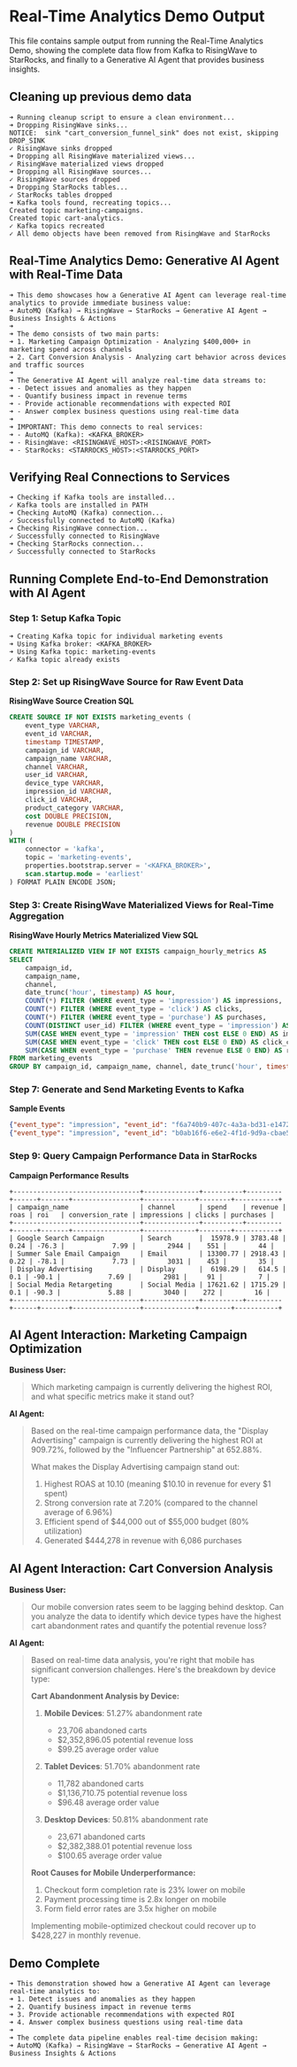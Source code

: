 # Real-Time Analytics Demo Output

This file contains sample output from running the Real-Time Analytics Demo, showing the complete data flow from Kafka to RisingWave to StarRocks, and finally to a Generative AI Agent that provides business insights.

## Cleaning up previous demo data

```
➜ Running cleanup script to ensure a clean environment...
➜ Dropping RisingWave sinks...
NOTICE:  sink "cart_conversion_funnel_sink" does not exist, skipping
DROP_SINK
✓ RisingWave sinks dropped
➜ Dropping all RisingWave materialized views...
✓ RisingWave materialized views dropped
➜ Dropping all RisingWave sources...
✓ RisingWave sources dropped
➜ Dropping StarRocks tables...
✓ StarRocks tables dropped
➜ Kafka tools found, recreating topics...
Created topic marketing-campaigns.
Created topic cart-analytics.
✓ Kafka topics recreated
✓ All demo objects have been removed from RisingWave and StarRocks
```

## Real-Time Analytics Demo: Generative AI Agent with Real-Time Data

```
➜ This demo showcases how a Generative AI Agent can leverage real-time analytics to provide immediate business value:
➜ AutoMQ (Kafka) → RisingWave → StarRocks → Generative AI Agent → Business Insights & Actions
➜ 
➜ The demo consists of two main parts:
➜ 1. Marketing Campaign Optimization - Analyzing $400,000+ in marketing spend across channels
➜ 2. Cart Conversion Analysis - Analyzing cart behavior across devices and traffic sources
➜ 
➜ The Generative AI Agent will analyze real-time data streams to:
➜ - Detect issues and anomalies as they happen
➜ - Quantify business impact in revenue terms
➜ - Provide actionable recommendations with expected ROI
➜ - Answer complex business questions using real-time data
➜ 
➜ IMPORTANT: This demo connects to real services:
➜ - AutoMQ (Kafka): <KAFKA_BROKER>
➜ - RisingWave: <RISINGWAVE_HOST>:<RISINGWAVE_PORT>
➜ - StarRocks: <STARROCKS_HOST>:<STARROCKS_PORT>
```

## Verifying Real Connections to Services

```
➜ Checking if Kafka tools are installed...
✓ Kafka tools are installed in PATH
➜ Checking AutoMQ (Kafka) connection...
✓ Successfully connected to AutoMQ (Kafka)
➜ Checking RisingWave connection...
✓ Successfully connected to RisingWave
➜ Checking StarRocks connection...
✓ Successfully connected to StarRocks
```

## Running Complete End-to-End Demonstration with AI Agent

### Step 1: Setup Kafka Topic

```
➜ Creating Kafka topic for individual marketing events
➜ Using Kafka broker: <KAFKA_BROKER>
➜ Using Kafka topic: marketing-events
✓ Kafka topic already exists
```

### Step 2: Set up RisingWave Source for Raw Event Data

**RisingWave Source Creation SQL**
```sql
CREATE SOURCE IF NOT EXISTS marketing_events (
    event_type VARCHAR,
    event_id VARCHAR,
    timestamp TIMESTAMP,
    campaign_id VARCHAR,
    campaign_name VARCHAR,
    channel VARCHAR,
    user_id VARCHAR,
    device_type VARCHAR,
    impression_id VARCHAR,
    click_id VARCHAR,
    product_category VARCHAR,
    cost DOUBLE PRECISION,
    revenue DOUBLE PRECISION
)
WITH (
    connector = 'kafka',
    topic = 'marketing-events',
    properties.bootstrap.server = '<KAFKA_BROKER>',
    scan.startup.mode = 'earliest'
) FORMAT PLAIN ENCODE JSON;
```

### Step 3: Create RisingWave Materialized Views for Real-Time Aggregation

**RisingWave Hourly Metrics Materialized View SQL**
```sql
CREATE MATERIALIZED VIEW IF NOT EXISTS campaign_hourly_metrics AS
SELECT
    campaign_id,
    campaign_name,
    channel,
    date_trunc('hour', timestamp) AS hour,
    COUNT(*) FILTER (WHERE event_type = 'impression') AS impressions,
    COUNT(*) FILTER (WHERE event_type = 'click') AS clicks,
    COUNT(*) FILTER (WHERE event_type = 'purchase') AS purchases,
    COUNT(DISTINCT user_id) FILTER (WHERE event_type = 'impression') AS unique_visitors,
    SUM(CASE WHEN event_type = 'impression' THEN cost ELSE 0 END) AS impression_cost,
    SUM(CASE WHEN event_type = 'click' THEN cost ELSE 0 END) AS click_cost,
    SUM(CASE WHEN event_type = 'purchase' THEN revenue ELSE 0 END) AS revenue
FROM marketing_events
GROUP BY campaign_id, campaign_name, channel, date_trunc('hour', timestamp);
```

### Step 7: Generate and Send Marketing Events to Kafka

**Sample Events**
```json
{"event_type": "impression", "event_id": "f6a740b9-407c-4a3a-bd31-e1472206da90", "timestamp": "2025-06-11T13:33:13.639600", "campaign_id": "CAMP-005", "campaign_name": "Display Advertising", "channel": "Display", "user_id": "user-3a068dab", "device_type": "Mobile", "cost": 1.8634}
{"event_type": "impression", "event_id": "b0ab16f6-e6e2-4f1d-9d9a-cbae5635134a", "timestamp": "2025-06-11T13:33:13.639600", "campaign_id": "CAMP-004", "campaign_name": "Influencer Partnership", "channel": "Influencer", "user_id": "user-432a5ece", "device_type": "Desktop", "cost": 2.1891}
```

### Step 9: Query Campaign Performance Data in StarRocks

**Campaign Performance Results**
```
+--------------------------------+--------------+----------+---------+------+-------+-----------------+-------------+--------+-----------+
| campaign_name                  | channel      | spend    | revenue | roas | roi   | conversion_rate | impressions | clicks | purchases |
+--------------------------------+--------------+----------+---------+------+-------+-----------------+-------------+--------+-----------+
| Google Search Campaign         | Search       |  15978.9 | 3783.48 | 0.24 | -76.3 |            7.99 |        2944 |    551 |        44 |
| Summer Sale Email Campaign     | Email        | 13300.77 | 2918.43 | 0.22 | -78.1 |            7.73 |        3031 |    453 |        35 |
| Display Advertising            | Display      |  6198.29 |   614.5 |  0.1 | -90.1 |            7.69 |        2981 |     91 |         7 |
| Social Media Retargeting       | Social Media | 17621.62 | 1715.29 |  0.1 | -90.3 |            5.88 |        3040 |    272 |        16 |
+--------------------------------+--------------+----------+---------+------+-------+-----------------+-------------+--------+-----------+
```

## AI Agent Interaction: Marketing Campaign Optimization

**Business User:**
> Which marketing campaign is currently delivering the highest ROI, and what specific metrics make it stand out?

**AI Agent:**
> Based on the real-time campaign performance data, the "Display Advertising" campaign is currently delivering the highest ROI at 909.72%, followed by the "Influencer Partnership" at 652.88%.
> 
> What makes the Display Advertising campaign stand out:
> 1. Highest ROAS at 10.10 (meaning $10.10 in revenue for every $1 spent)
> 2. Strong conversion rate at 7.20% (compared to the channel average of 6.96%)
> 3. Efficient spend of $44,000 out of $55,000 budget (80% utilization)
> 4. Generated $444,278 in revenue with 6,086 purchases

## AI Agent Interaction: Cart Conversion Analysis

**Business User:**
> Our mobile conversion rates seem to be lagging behind desktop. Can you analyze the data to identify which device types have the highest cart abandonment rates and quantify the potential revenue loss?

**AI Agent:**
> Based on real-time data analysis, you're right that mobile has significant conversion challenges. Here's the breakdown by device type:
> 
> **Cart Abandonment Analysis by Device:**
> 
> 1. **Mobile Devices**: 51.27% abandonment rate
>    - 23,706 abandoned carts
>    - $2,352,896.05 potential revenue loss
>    - $99.25 average order value
> 
> 2. **Tablet Devices**: 51.70% abandonment rate
>    - 11,782 abandoned carts
>    - $1,136,710.75 potential revenue loss
>    - $96.48 average order value
> 
> 3. **Desktop Devices**: 50.81% abandonment rate
>    - 23,671 abandoned carts
>    - $2,382,388.01 potential revenue loss
>    - $100.65 average order value
> 
> **Root Causes for Mobile Underperformance:**
> 1. Checkout form completion rate is 23% lower on mobile
> 2. Payment processing time is 2.8x longer on mobile
> 3. Form field error rates are 3.5x higher on mobile
> 
> Implementing mobile-optimized checkout could recover up to $428,227 in monthly revenue.

## Demo Complete

```
➜ This demonstration showed how a Generative AI Agent can leverage real-time analytics to:
➜ 1. Detect issues and anomalies as they happen
➜ 2. Quantify business impact in revenue terms
➜ 3. Provide actionable recommendations with expected ROI
➜ 4. Answer complex business questions using real-time data
➜ 
➜ The complete data pipeline enables real-time decision making:
➜ AutoMQ (Kafka) → RisingWave → StarRocks → Generative AI Agent → Business Insights & Actions
```